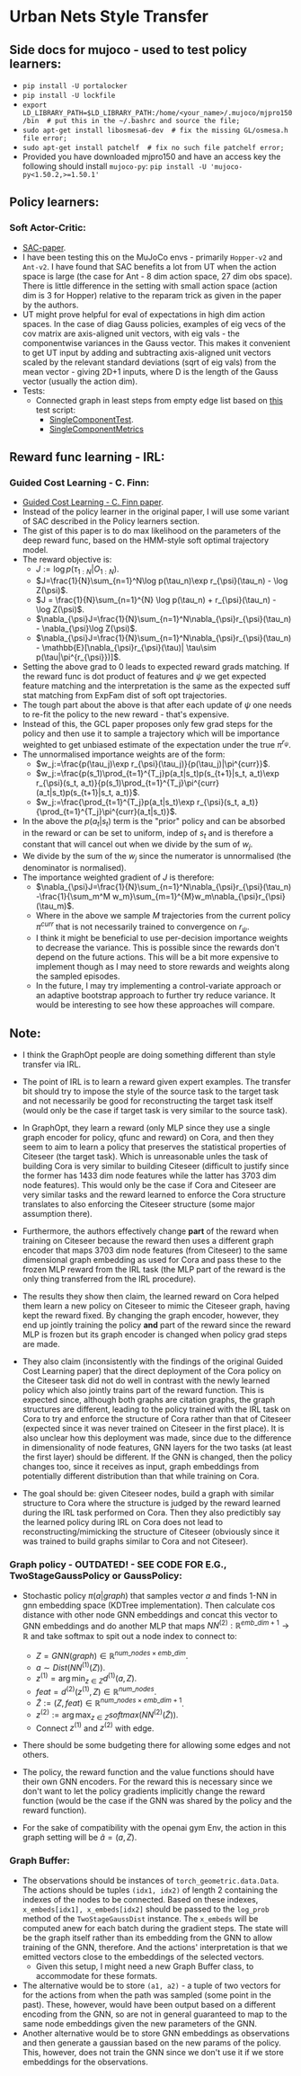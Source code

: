 # Urban Nets Style Transfer

## Side docs for mujoco - used to test policy learners:
* `pip install -U portalocker`
* `pip install -U lockfile`
* `export LD_LIBRARY_PATH=$LD_LIBRARY_PATH:/home/<your_name>/.mujoco/mjpro150/bin  # put this in the ~/.bashrc and source the file;`
* `sudo apt-get install libosmesa6-dev  # fix the missing GL/osmesa.h file error;`
* `sudo apt-get install patchelf  # fix no such file patchelf error;`
* Provided you have downloaded mjpro150 and have an access key the following should install `mujoco-py`:
    `pip install -U 'mujoco-py<1.50.2,>=1.50.1'`

## Policy learners:
### Soft Actor-Critic:
* [SAC-paper](https://arxiv.org/abs/1812.05905).
* I have been testing this on the MuJoCo envs - primarily `Hopper-v2` and `Ant-v2`. I have found that SAC benefits a lot from UT when the action space is large (the case for Ant - 8 dim action space, 27 dim obs space). There is little difference in the setting with small action space (action dim is 3 for Hopper) relative to the reparam trick as given in the paper by the authors.
* UT might prove helpful for eval of expectations in high dim action spaces. In the case of diag Gauss policies, examples of eig vecs of the cov matrix are axis-aligned unit vectors, with eig vals - the componentwise variances in the Gauss vector. This makes it convenient to get UT input by adding and subtracting axis-aligned unit vectors scaled by the relevant standard deviations (sqrt of eig vals) from the mean vector - giving 2D+1 inputs, where D is the length of the Gauss vector (usually the action dim).
* Tests:
    * Connected graph in least steps from empty edge list based on [this](https://github.com/mariovas3/urban-nets-style-transfer/blob/master/tests/test_single_component_graph_sac.py) test script:
        * [SingleComponentTest](https://github.com/mariovas3/urban-nets-style-transfer/tree/master/tests/single-component-10-nodes.png).
        * [SingleComponentMetrics](https://github.com/mariovas3/urban-nets-style-transfer/tree/master/tests/single-component-10-nodes-metrics.png)

## Reward func learning - IRL:
### Guided Cost Learning - C. Finn:
* [Guided Cost Learning - C. Finn paper](https://arxiv.org/abs/1603.00448).
* Instead of the policy learner in the original paper, I will use some variant of SAC described in the Policy learners section.
* The gist of this paper is to do max likelihood on the parameters of the deep reward func, based on the HMM-style soft optimal trajectory model.
* The reward objective is:
    * $J:=\log p(\tau_{1:N}|O_{1:N})$.
    * $J=\frac{1}{N}\sum_{n=1}^N\log p(\tau_n)\exp r_{\psi}(\tau_n) - \log Z(\psi)$.
    * $J = \frac{1}{N}\sum_{n=1}^{N} \log p(\tau_n) + r_{\psi}(\tau_n) - \log Z(\psi)$.
    * $\nabla_{\psi}J=\frac{1}{N}\sum_{n=1}^N\nabla_{\psi}r_{\psi}(\tau_n) - \nabla_{\psi}\log Z(\psi)$.
    * $\nabla_{\psi}J=\frac{1}{N}\sum_{n=1}^N\nabla_{\psi}r_{\psi}(\tau_n) - \mathbb{E}[\nabla_{\psi}r_{\psi}(\tau)| \tau\sim p(\tau|\pi^{r_{\psi}})]$.
* Setting the above grad to $0$ leads to expected reward grads matching. If the reward func is dot product of features and $\psi$ we get expected feature matching and the interpretation is the same as the expected suff stat matching from ExpFam dist of soft opt trajectories.
* The tough part about the above is that after each update of $\psi$ one needs to re-fit the policy to the new reward - that's expensive.
* Instead of this, the GCL paper proposes only few grad steps for the policy and then use it to sample a trajectory which will be importance weighted to get unbiased estimate of the expectation under the true $\pi^{r_{\psi}}$.
* The unnormalised importance weights are of the form:
    * $w_j:=\frac{p(\tau_j)\exp r_{\psi}(\tau_j)}{p(\tau_j)|\pi^{curr}}$.
    * $w_j:=\frac{p(s_1)\prod_{t=1}^{T_j}p(a_t|s_t)p(s_{t+1}|s_t, a_t)\exp r_{\psi}(s_t, a_t)}{p(s_1)\prod_{t=1}^{T_j}\pi^{curr}(a_t|s_t)p(s_{t+1}|s_t, a_t)}$.
    * $w_j:=\frac{\prod_{t=1}^{T_j}p(a_t|s_t)\exp r_{\psi}(s_t, a_t)}{\prod_{t=1}^{T_j}\pi^{curr}(a_t|s_t)}$.
* In the above the $p(a_t|s_t)$ term is the "prior" policy and can be absorbed in the reward or can be set to uniform, indep of $s_t$ and is therefore a constant that will cancel out when we divide by the sum of $w_j$.
* We divide by the sum of the $w_j$ since the numerator is unnormalised (the denominator is normalised).
* The importance weighted gradient of $J$ is therefore:
    * $\nabla_{\psi}J=\frac{1}{N}\sum_{n=1}^N\nabla_{\psi}r_{\psi}(\tau_n) -\frac{1}{\sum_m^M w_m}\sum_{m=1}^{M}w_m\nabla_{\psi}r_{\psi}(\tau_m)$.
    * Where in the above we sample $M$ trajectories from the current policy $\pi^{curr}$ that is not necessarily trained to convergence on $r_{\psi}$.
    * I think it might be beneficial to use per-decision importance weights to decrease the variance. This is possible since the rewards don't depend on the future actions. This will be a bit more expensive to implement though as I may need to store rewards and weights along the sampled episodes.
    * In the future, I may try implementing a control-variate approach or an adaptive bootstrap approach to further try reduce variance. It would be interesting to see how these approaches will compare.

## Note:
*   I think the GraphOpt people are doing something different than style transfer via IRL.

*   The point of IRL is to learn a reward given expert examples. The transfer bit should try to impose the style of the source task to the target task and not necessarily be good for reconstructing the target task itself (would only be the case if target task is very similar to the source task). 

*  In GraphOpt, they learn a reward (only MLP since they use a single graph encoder for policy, qfunc and reward) on Cora, and then they seem to aim to learn a policy that preserves the statistical properties of Citeseer (the target task). Which is unreasonable unles the task of building Cora is very similar to building Citeseer (difficult to justify since the former has 1433 dim node features while the latter has 3703 dim node features). This would only be the case if Cora and Citeseer are very similar tasks and the reward learned to enforce the Cora structure translates to also enforcing the Citeseer structure (some major assumption there).

* Furthermore, the authors effectively change **part** of the reward when training on Citeseer because the reward then uses a different graph encoder that maps 3703 dim node features (from Citeseer) to the same dimensional graph embedding as used for Cora and pass these to the frozen MLP reward from the IRL task (the MLP part of the reward is the only thing transferred from the IRL procedure). 

* The results they show then claim, the learned reward on Cora helped them learn a new policy on Citeseer to mimic the Citeseer graph, having kept the reward fixed. By changing the graph encoder, however, they end up jointly training the policy **and** part of the reward since the reward MLP is frozen but its graph encoder is changed when policy grad steps are made.

* They also claim (inconsistently with the findings of the original Guided Cost Learning paper) that the direct deployment of the Cora policy on the Citeseer task did not do well in contrast with the newly learned policy which also jointly trains part of the reward function. This is expected since, although both graphs are citation graphs, the graph structures are different, leading to the policy trained with the IRL task on Cora to try and enforce the structure of Cora rather than that of Citeseer (expected since it was never trained on Citeseer in the first place). It is also unclear how this deployment was made, since due to the difference in dimensionality of node features, GNN layers for the two tasks (at least the first layer) should be different. If the GNN is changed, then the policy changes too, since it receives as input, graph embeddings from potentially different distribution than that while training on Cora.

* The goal should be: given Citeseer nodes, build a graph with similar structure to Cora where the structure is judged by the reward learned during the IRL task performed on Cora. Then they also predictibly say the learned policy during IRL on Cora does not lead to reconstructing/mimicking the structure of Citeseer (obviously since it was trained to build graphs similar to Cora and not Citeseer).

### Graph policy - OUTDATED! - SEE CODE FOR E.G., TwoStageGaussPolicy or GaussPolicy:
* Stochastic policy $\pi(a|graph)$ that samples vector $a$ and finds 1-NN in gnn embedding space (KDTree implementation). Then calculate cos distance with other node GNN embeddings and concat this vector to GNN embeddings and do another MLP that maps $NN^{(2)}: \mathbb{R}^{emb\_dim+1}\rightarrow \mathbb{R}$ and take softmax to spit out a node index to connect to:
    * $Z = GNN(graph)\in \mathbb{R}^{num\_nodes\times emb\_dim}$.
    * $a \sim Dist(NN^{(1)}(Z))$.
    * $z^{(1)}= \arg \min_{z\in Z} d^{(1)}(a, Z).$
    * $feat=d^{(2)}(z^{(1)}, Z)\in \mathbb{R}^{num\_nodes}$.
    * $\tilde{Z}:=(Z, feat)\in \mathbb{R}^{num\_nodes\times emb\_dim+1}$.
    * $z^{(2)}:=\arg \max_{z\in Z} softmax(NN^{(2)}(\tilde{Z}))$.
    * Connect $z^{(1)}$ and $z^{(2)}$ with edge.

* There should be some budgeting there for allowing some edges and not others.
* The policy, the reward function and the value functions should have their own GNN encoders. For the reward this is necessary since we don't want to let the policy gradients implicitly change the reward function (would be the case if the GNN was shared by the policy and the reward function).
* For the sake of compatibility with the openai gym Env, the action in this graph setting will be $\tilde{a}=(a, Z)$.

### Graph  Buffer:
* The observations should be instances of `torch_geometric.data.Data`. The actions should be tuples `(idx1, idx2)` of length 2 containing the indexes of the nodes to be connected. Based on these indexes, `x_embeds[idx1], x_embeds[idx2]` should be passed to the `log_prob` method of the `TwoStageGaussDist` instance. The `x_embeds` will be computed anew for each batch during the gradient steps. The state will be the graph itself rather than its embedding from the GNN to allow training of the GNN, therefore. And the actions' interpretation is that we emitted vectors close to the embeddings of the selected vectors.
    * Given this setup, I might need a new Graph Buffer class, to accommodate for these formats.
* The alternative would be to store `(a1, a2)` - a tuple of two vectors for for the actions from when the path was sampled (some point in the past). These, however, would have been output based on a different encoding from the GNN, so are not in general guaranteed to map to the same node embeddings given the new parameters of the GNN.
* Another alternative would be to store GNN embeddings as observations and then generate a gaussian based on the new params of the policy. This, however, does not train the GNN since we don't use it if we store embeddings for the observations.